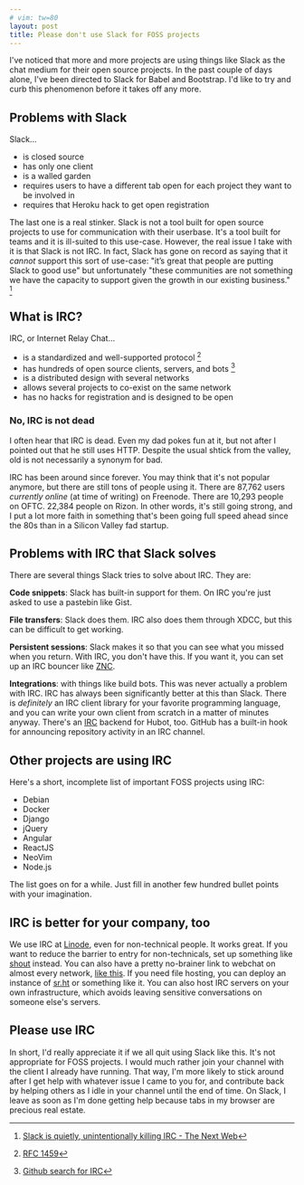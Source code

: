 ```yaml
---
# vim: tw=80
layout: post
title: Please don't use Slack for FOSS projects
---
```


I've noticed that more and more projects are using things like Slack as the chat
medium for their open source projects. In the past couple of days alone, I've
been directed to Slack for Babel and Bootstrap. I'd like to try and curb this
phenomenon before it takes off any more.

## Problems with Slack

Slack...

* is closed source
* has only one client
* is a walled garden
* requires users to have a different tab open for each project they want to be
    involved in
* requires that Heroku hack to get open registration

The last one is a real stinker. Slack is not a tool built for open source
projects to use for communication with their userbase. It's a tool built for
teams and it is ill-suited to this use-case. However, the real issue I take with
it is that Slack is not IRC. In fact, Slack has gone on record as saying that it
*cannot* support this sort of use-case: "it’s great that people are putting
Slack to good use" but unfortunately "these communities are not something we
have the capacity to support given the growth in our existing business." [^1]

## What is IRC?

IRC, or Internet Relay Chat...

* is a standardized and well-supported protocol [^2]
* has hundreds of open source clients, servers, and bots [^3]
* is a distributed design with several networks
* allows several projects to co-exist on the same network
* has no hacks for registration and is designed to be open

### No, IRC is not dead

I often hear that IRC is dead. Even my dad pokes fun at it, but not after I
pointed out that he still uses HTTP. Despite the usual shtick from the valley,
old is not necessarily a synonym for bad.

IRC has been around since forever. You may think that it's not popular anymore,
but there are still tons of people using it. There are 87,762 users *currently
online* (at time of writing) on Freenode. There are 10,293 people on OFTC.
22,384 people on Rizon. In other words, it's still going strong, and I put a lot
more faith in something that's been going full speed ahead since the 80s than in
a Silicon Valley fad startup.

## Problems with IRC that Slack solves

There are several things Slack tries to solve about IRC. They are:

**Code snippets**: Slack has built-in support for them. On IRC you're just asked
to use a pastebin like Gist.

**File transfers**: Slack does them. IRC also does them through XDCC, but this
can be difficult to get working.

**Persistent sessions**: Slack makes it so that you can see what you missed when
you return. With IRC, you don't have this. If you want it, you can set up an IRC
bouncer like [ZNC](http://znc.in/).

**Integrations**: with things like build bots. This was never actually a problem
with IRC. IRC has always been significantly better at this than Slack. There is
*definitely* an IRC client library for your favorite programming language, and
you can write your own client from scratch in a matter of minutes anyway.
There's an [IRC](https://github.com/nandub/hubot-irc) backend for Hubot, too.
GitHub has a built-in hook for announcing repository activity in an IRC channel.

## Other projects are using IRC

Here's a short, incomplete list of important FOSS projects using IRC:

* Debian
* Docker
* Django
* jQuery
* Angular
* ReactJS
* NeoVim
* Node.js

The list goes on for a while. Just fill in another few hundred bullet points
with your imagination.

## IRC is better for your company, too

We use IRC at [Linode](https://www.linode.com/), even for non-technical people.
It works great. If you want to reduce the barrier to entry for non-technicals,
set up something like [shout](https://github.com/erming/shout) instead. You can
also have a pretty no-brainer link to webchat on almost every network, [like
this](http://webchat.esper.net/?nick=&channels=truecraft). If you need file
hosting, you can deploy an instance of
[sr.ht](https://github.com/SirCmpwn/sr.ht/) or something like it. You can also
host IRC servers on your own infrastructure, which avoids leaving sensitive
conversations on someone else's servers.

## Please use IRC

In short, I'd really appreciate it if we all quit using Slack like this. It's
not appropriate for FOSS projects. I would much rather join your channel with
the client I already have running. That way, I'm more likely to stick around
after I get help with whatever issue I came to you for, and contribute back by
helping others as I idle in your channel until the end of time. On Slack, I
leave as soon as I'm done getting help because tabs in my browser are precious
real estate.

[^1]: [Slack is quietly, unintentionally killing IRC - The Next Web](http://thenextweb.com/insider/2015/03/24/slack-is-quietly-unintentionally-killing-irc/)
[^2]: [RFC 1459](https://www.rfc-editor.org/rfc/rfc1459.txt)
[^3]: [Github search for IRC](https://github.com/search?o=desc&q=irc&s=stars&type=Repositories&utf8=%E2%9C%93)
